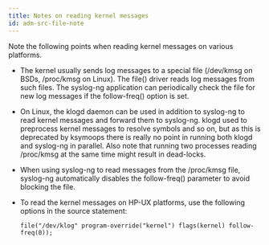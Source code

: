 ```yaml
---
title: Notes on reading kernel messages
id: adm-src-file-note
---
```


Note the following points when reading kernel messages on various
platforms.

- The kernel usually sends log messages to a special file (/dev/kmsg
    on BSDs, /proc/kmsg on Linux). The file() driver reads log messages
    from such files. The syslog-ng application can periodically check
    the file for new log messages if the follow-freq() option is set.

- On Linux, the klogd daemon can be used in addition to syslog-ng to
    read kernel messages and forward them to syslog-ng. klogd used to
    preprocess kernel messages to resolve symbols and so on, but as this
    is deprecated by ksymoops there is really no point in running both
    klogd and syslog-ng in parallel. Also note that running two
    processes reading /proc/kmsg at the same time might result in
    dead-locks.

- When using syslog-ng to read messages from the /proc/kmsg file,
    syslog-ng automatically disables the follow-freq() parameter to
    avoid blocking the file.

- To read the kernel messages on HP-UX platforms, use the following
    options in the source statement:

    ```config
    file("/dev/klog" program-override("kernel") flags(kernel) follow-freq(0));
    ```
